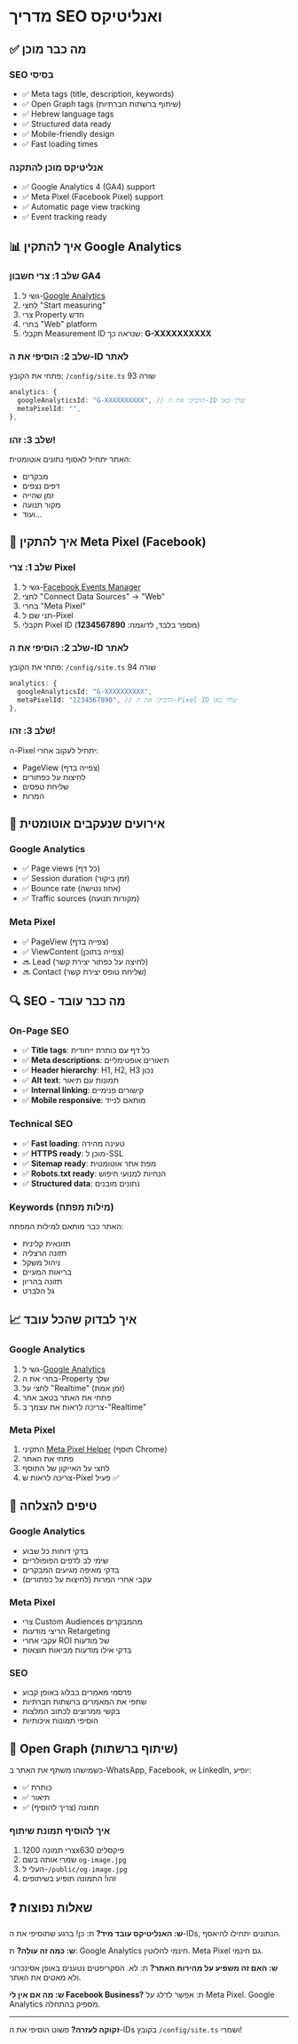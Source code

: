 # מדריך SEO ואנליטיקס

## ✅ מה כבר מוכן

### SEO בסיסי
- ✅ Meta tags (title, description, keywords)
- ✅ Open Graph tags (שיתוף ברשתות חברתיות)
- ✅ Hebrew language tags
- ✅ Structured data ready
- ✅ Mobile-friendly design
- ✅ Fast loading times

### אנליטיקס מוכן להתקנה
- ✅ Google Analytics 4 (GA4) support
- ✅ Meta Pixel (Facebook Pixel) support
- ✅ Automatic page view tracking
- ✅ Event tracking ready

## 📊 איך להתקין Google Analytics

### שלב 1: צרי חשבון GA4
1. גשי ל-[Google Analytics](https://analytics.google.com)
2. לחצי "Start measuring"
3. צרי Property חדש
4. בחרי "Web" platform
5. תקבלי Measurement ID שנראה כך: **G-XXXXXXXXXX**

### שלב 2: הוסיפי את ה-ID לאתר
פתחי את הקובץ: `/config/site.ts` שורה 93

```typescript
analytics: {
  googleAnalyticsId: "G-XXXXXXXXXX", // הדביקי את ה-ID שלך כאן
  metaPixelId: "",
},
```

### שלב 3: זהו!
האתר יתחיל לאסוף נתונים אוטומטית:
- מבקרים
- דפים נצפים
- זמן שהייה
- מקור תנועה
- ועוד...

## 📱 איך להתקין Meta Pixel (Facebook)

### שלב 1: צרי Pixel
1. גשי ל-[Facebook Events Manager](https://business.facebook.com/events_manager)
2. לחצי "Connect Data Sources" → "Web"
3. בחרי "Meta Pixel"
4. תני שם ל-Pixel
5. תקבלי Pixel ID (מספר בלבד, לדוגמה: **1234567890**)

### שלב 2: הוסיפי את ה-ID לאתר
פתחי את הקובץ: `/config/site.ts` שורה 94

```typescript
analytics: {
  googleAnalyticsId: "G-XXXXXXXXXX",
  metaPixelId: "1234567890", // הדביקי את ה-Pixel ID שלך כאן
},
```

### שלב 3: זהו!
ה-Pixel יתחיל לעקוב אחרי:
- PageView (צפייה בדף)
- לחיצות על כפתורים
- שליחת טפסים
- המרות

## 🎯 אירועים שנעקבים אוטומטית

### Google Analytics
- ✅ Page views (כל דף)
- ✅ Session duration (זמן ביקור)
- ✅ Bounce rate (אחוז נטישה)
- ✅ Traffic sources (מקורות תנועה)

### Meta Pixel
- ✅ PageView (צפייה בדף)
- ✅ ViewContent (צפייה בתוכן)
- 🔜 Lead (לחיצה על כפתור יצירת קשר)
- 🔜 Contact (שליחת טופס יצירת קשר)

## 🔍 SEO - מה כבר עובד

### On-Page SEO
- ✅ **Title tags**: כל דף עם כותרת ייחודית
- ✅ **Meta descriptions**: תיאורים אופטימליים
- ✅ **Header hierarchy**: H1, H2, H3 נכון
- ✅ **Alt text**: תמונות עם תיאור
- ✅ **Internal linking**: קישורים פנימיים
- ✅ **Mobile responsive**: מותאם לנייד

### Technical SEO
- ✅ **Fast loading**: טעינה מהירה
- ✅ **HTTPS ready**: מוכן ל-SSL
- ✅ **Sitemap ready**: מפת אתר אוטומטית
- ✅ **Robots.txt ready**: הנחיות למנועי חיפוש
- ✅ **Structured data**: נתונים מובנים

### Keywords (מילות מפתח)
האתר כבר מותאם למילות המפתח:
- תזונאית קלינית
- תזונה הרצליה
- ניהול משקל
- בריאות המעיים
- תזונה בהריון
- גל הלברט

## 📈 איך לבדוק שהכל עובד

### Google Analytics
1. גשי ל-[Google Analytics](https://analytics.google.com)
2. בחרי את ה-Property שלך
3. לחצי על "Realtime" (זמן אמת)
4. פתחי את האתר בטאב אחר
5. צריכה לראות את עצמך ב-"Realtime"

### Meta Pixel
1. התקיני [Meta Pixel Helper](https://chrome.google.com/webstore/detail/meta-pixel-helper) (תוסף Chrome)
2. פתחי את האתר
3. לחצי על האייקון של התוסף
4. צריכה לראות ש-Pixel פעיל ✅

## 🚀 טיפים להצלחה

### Google Analytics
- בדקי דוחות כל שבוע
- שימי לב לדפים הפופולריים
- בדקי מאיפה מגיעים המבקרים
- עקבי אחרי המרות (לחיצות על כפתורים)

### Meta Pixel
- צרי Custom Audiences מהמבקרים
- הריצי מודעות Retargeting
- עקבי אחרי ROI של מודעות
- בדקי אילו מודעות מביאות תוצאות

### SEO
- פרסמי מאמרים בבלוג באופן קבוע
- שתפי את המאמרים ברשתות חברתיות
- בקשי ממרוצים לכתוב המלצות
- הוסיפי תמונות איכותיות

## 🎨 Open Graph (שיתוף ברשתות)

כשמישהו משתף את האתר ב-WhatsApp, Facebook, או LinkedIn, יופיע:
- ✅ כותרת
- ✅ תיאור
- ✅ תמונה (צריך להוסיף)

### איך להוסיף תמונת שיתוף
1. צרי תמונה 1200x630 פיקסלים
2. שמרי אותה בשם `og-image.jpg`
3. העלי ל-`/public/og-image.jpg`
4. זהו! התמונה תופיע בשיתופים

## ❓ שאלות נפוצות

**ש: האנליטיקס עובד מיד?**
ת: כן! ברגע שתוסיפי את ה-IDs, הנתונים יתחילו להיאסף.

**ש: כמה זה עולה?**
ת: Google Analytics חינמי לחלוטין. Meta Pixel גם חינמי.

**ש: האם זה משפיע על מהירות האתר?**
ת: לא. הסקריפטים נטענים באופן אסינכרוני ולא מאטים את האתר.

**ש: מה אם אין לי Facebook Business?**
ת: אפשר לדלג על Meta Pixel. Google Analytics מספיק בהתחלה.

---

**זקוקה לעזרה?** פשוט הוסיפי את ה-IDs בקובץ `/config/site.ts` ושמרי!
